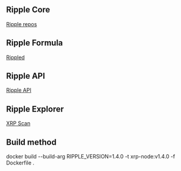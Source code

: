 ## Ripple Core
[Ripple repos](https://repos.ripple.com/repos/rippled-rpm/stable/)

## Ripple Formula
[Rippled](https://github.com/ripple/rippled)

## Ripple API
[Ripple API](https://xrpl.org/public-rippled-methods.html)

## Ripple Explorer
[XRP Scan](https://xrpscan.com/)

## Build method
docker build --build-arg RIPPLE_VERSION=1.4.0 -t xrp-node:v1.4.0 -f Dockerfile .
